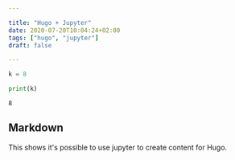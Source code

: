 ```yaml
---

title: "Hugo + Jupyter"
date: 2020-07-20T10:04:24+02:00
tags: ["hugo", "jupyter"]
draft: false

---
```




```python
k = 8
```


```python
print(k)
```

    8


## Markdown

This shows it's possible to use jupyter to create content for Hugo.
